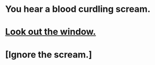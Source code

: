 # You hear a blood curdling scream.

# [Look out the window.](first-choice/help-women.md) 
# [Ignore the scream.]



